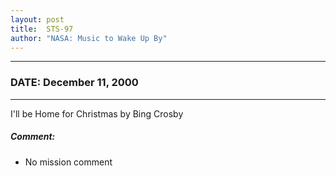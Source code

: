 ```yaml
---
layout: post
title:  STS-97
author: "NASA: Music to Wake Up By"
---
```


----
### DATE: December 11, 2000
----
I'll be Home for Christmas by Bing Crosby

##### Comment:
* No mission comment
